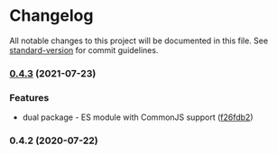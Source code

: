 # Changelog

All notable changes to this project will be documented in this file. See [standard-version](https://github.com/conventional-changelog/standard-version) for commit guidelines.

### [0.4.3](https://github.com/toolbuilder/iterablefu/compare/v0.4.2...v0.4.3) (2021-07-23)


### Features

* dual package - ES module with CommonJS support ([f26fdb2](https://github.com/toolbuilder/iterablefu/commit/f26fdb241d4b4f6895676467cd744f8f791d438f))

### 0.4.2 (2020-07-22)
